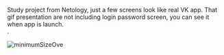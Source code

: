 Study project from Netology, just a few screens look like real VK app. That gif presentation are not including login password screen, you can see it when app is launch.<br>.

![minimumSizeOve](https://user-images.githubusercontent.com/118765521/231983547-f83a3bf1-0ae3-4909-a980-66cfb5b25a45.gif)
